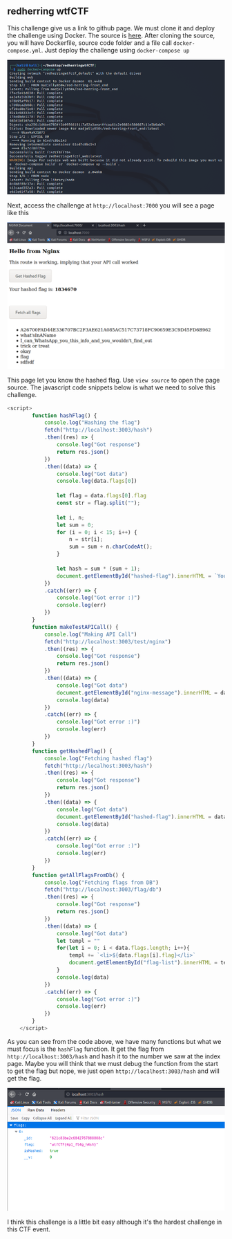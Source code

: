 ## redherring wtfCTF

This challenge give us a link to github page. We must clone it and deploy the challenge using Docker. The source is [here](https://github.com/madjelly/redherringwtfCTF).
After cloning the source, you will have Dockerfile, source code folder and a file call `docker-compose.yml`. Just deploy the challenge using `docker-compose up`

![anh1](https://raw.githubusercontent.com/quochuyy10217/MyCTFWriteups/main/wtfCTF2022/img_src/redherring_1.PNG)

Next, access the challenge at `http://localhost:7000` you will see a page like this

![anh2](https://raw.githubusercontent.com/quochuyy10217/MyCTFWriteups/main/wtfCTF2022/img_src/redherring_2.PNG)

This page let you know the hashed flag. Use `view source` to open the page source. The javascript code snippets below is what we need to solve this challenge.

```javascript
<script>
        function hashFlag() {
            console.log("Hashing the flag")
            fetch("http://localhost:3003/hash")
            .then((res) => {
                console.log("Got response")
                return res.json()
            })
            .then((data) => {
                console.log("Got data")
                console.log(data.flags[0])
                
                let flag = data.flags[0].flag
                const str = flag.split("");
    
                let i, n;
                let sum = 0;
                for (i = 0; i < 15; i++) {
                    n = str[i];
                    sum = sum + n.charCodeAt();
                }

                let hash = sum * (sum + 1);
                document.getElementById("hashed-flag").innerHTML = `Your hashed flag is: <strong>` + hash + `</strong>`
            })
            .catch((err) => {
                console.log("Got error :)")
                console.log(err)
            })
        }
        function makeTestAPICall() {
            console.log("Making API Call")
            fetch("http://localhost:3003/test/nginx")
            .then((res) => {
                console.log("Got response")
                return res.json()
            })
            .then((data) => {
                console.log("Got data")
                document.getElementById("nginx-message").innerHTML = data.message
                console.log(data)
            })
            .catch((err) => {
                console.log("Got error :)")
                console.log(err)
            })
        }
        function getHashedFlag() {
            console.log("Fetching hashed flag")
            fetch("http://localhost:3003/hash")
            .then((res) => {
                console.log("Got response")
                return res.json()
            })
            .then((data) => {
                console.log("Got data")
                document.getElementById("hashed-flag").innerHTML = data.hash
                console.log(data)
            })
            .catch((err) => {
                console.log("Got error :)")
                console.log(err)
            })
        }
        function getAllFlagsFromDb() {
            console.log("Fetching flags from DB")
            fetch("http://localhost:3003/flag/db")
            .then((res) => {
                console.log("Got response")
                return res.json()
            })
            .then((data) => {
                console.log("Got data")
                let templ = ""
                for(let i = 0; i < data.flags.length; i++){
                    templ += `<li>${data.flags[i].flag}</li>`
                    document.getElementById("flag-list").innerHTML = templ
                }
                console.log(data)
            })
            .catch((err) => {
                console.log("Got error :)")
                console.log(err)
            })
        }
    </script>
```

As you can see from the code above, we have many functions but what we must focus is the `hashFlag` function. It get the flag from `http://localhost:3003/hash` and hash it to the number we saw at the index page. Maybe you will think that we must debug the function from the start to get the flag but nope, we just open `http://localhost:3003/hash` and will get the flag.

![anh3](https://raw.githubusercontent.com/quochuyy10217/MyCTFWriteups/main/wtfCTF2022/img_src/redherring_flag.PNG)

I think this challenge is a little bit easy although it's the hardest challenge in this CTF event.